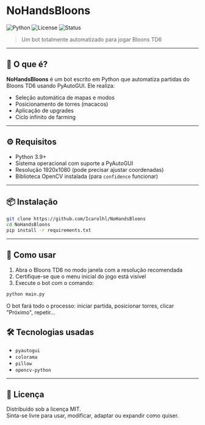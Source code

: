 # NoHandsBloons

![Python](https://img.shields.io/badge/Python-3.10-blue)
![License](https://img.shields.io/badge/license-MIT-green)
![Status](https://img.shields.io/badge/status-working-brightgreen)

> Um bot totalmente automatizado para jogar Bloons TD6
---

## 🧠 O que é?

**NoHandsBloons** é um bot escrito em Python que automatiza partidas do Bloons TD6 usando PyAutoGUI. Ele realiza:

- Seleção automática de mapas e modos  
- Posicionamento de torres (macacos)  
- Aplicação de upgrades
- Ciclo infinito de farming  

---

## ⚙️ Requisitos

- Python 3.9+
- Sistema operacional com suporte a PyAutoGUI
- Resolução 1920x1080 (pode precisar ajustar coordenadas)
- Biblioteca OpenCV instalada (para `confidence` funcionar)

---

## 📦 Instalação

```bash
git clone https://github.com/Icarolhl/NoHandsBloons
cd NoHandsBloons
pip install -r requirements.txt
```

---

## 🚀 Como usar

1. Abra o Bloons TD6 no modo janela com a resolução recomendada  
2. Certifique-se que o menu inicial do jogo está visível  
3. Execute o bot com o comando:

```bash
python main.py
```

O bot fará todo o processo: iniciar partida, posicionar torres, clicar "Próximo", repetir...


## 🛠️ Tecnologias usadas

- `pyautogui`
- `colorama`
- `pillow`
- `opencv-python`

---

## 📄 Licença

Distribuído sob a licença MIT.  
Sinta-se livre para usar, modificar, adaptar ou expandir como quiser.
```
